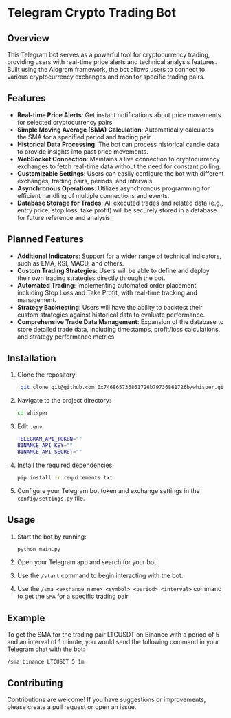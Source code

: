 # Telegram Crypto Trading Bot

## Overview

This Telegram bot serves as a powerful tool for cryptocurrency trading, providing users with real-time price alerts and technical analysis features. Built using the Aiogram framework, the bot allows users to connect to various cryptocurrency exchanges and monitor specific trading pairs.

## Features

- **Real-time Price Alerts**: Get instant notifications about price movements for selected cryptocurrency pairs.
- **Simple Moving Average (SMA) Calculation**: Automatically calculates the SMA for a specified period and trading pair.
- **Historical Data Processing**: The bot can process historical candle data to provide insights into past price movements.
- **WebSocket Connection**: Maintains a live connection to cryptocurrency exchanges to fetch real-time data without the need for constant polling.
- **Customizable Settings**: Users can easily configure the bot with different exchanges, trading pairs, periods, and intervals.
- **Asynchronous Operations**: Utilizes asynchronous programming for efficient handling of multiple connections and events.
- **Database Storage for Trades**: All executed trades and related data (e.g., entry price, stop loss, take profit) will be securely stored in a database for future reference and analysis.

## Planned Features

- **Additional Indicators**: Support for a wider range of technical indicators, such as EMA, RSI, MACD, and others.
- **Custom Trading Strategies**: Users will be able to define and deploy their own trading strategies directly through the bot.
- **Automated Trading**: Implementing automated order placement, including Stop Loss and Take Profit, with real-time tracking and management.
- **Strategy Backtesting**: Users will have the ability to backtest their custom strategies against historical data to evaluate performance.
- **Comprehensive Trade Data Management**: Expansion of the database to store detailed trade data, including timestamps, profit/loss calculations, and strategy performance metrics.

## Installation

1. Clone the repository:

   ```bash
    git clone git@github.com:0x746865736861726b79736861726b/whisper.git
   ```
2. Navigate to the project directory:

    ```bash
    cd whisper
    ```
3. Edit `.env`:

    ```bash
    TELEGRAM_API_TOKEN=""
    BINANCE_API_KEY=""
    BINANCE_API_SECRET=""
    ```
3. Install the required dependencies:

    ```bash
    pip install -r requirements.txt
    ```

4. Configure your Telegram bot token and exchange settings in the `config/settings.py` file.

## Usage

1. Start the bot by running:
    ```bash
    python main.py
    ```
2. Open your Telegram app and search for your bot.

3. Use the `/start` command to begin interacting with the bot.
4. Use the `/sma <exchange_name> <symbol> <period> <interval>` command to get the `SMA` for a specific trading pair.

## Example

To get the SMA for the trading pair LTCUSDT on Binance with a period of 5 and an interval of 1 minute, you would send the following command in your Telegram chat with the bot:

```
/sma binance LTCUSDT 5 1m
```

## Contributing

Contributions are welcome! If you have suggestions or improvements, please create a pull request or open an issue.